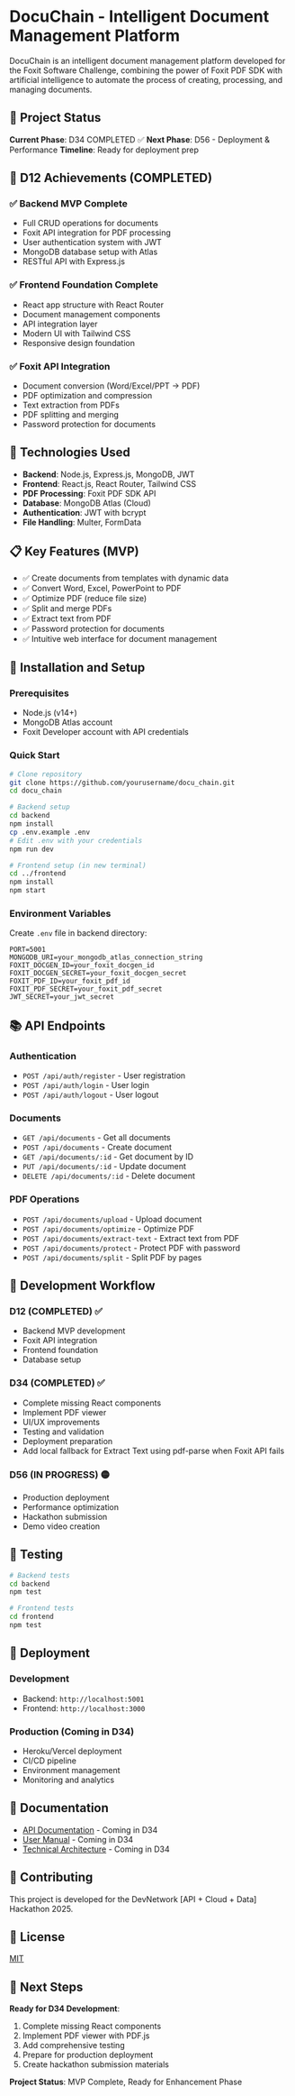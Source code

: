 # DocuChain - Intelligent Document Management Platform

DocuChain is an intelligent document management platform developed for the Foxit Software Challenge, combining the power of Foxit PDF SDK with artificial intelligence to automate the process of creating, processing, and managing documents.

## 🚀 Project Status

**Current Phase**: D34 COMPLETED ✅
**Next Phase**: D56 - Deployment & Performance
**Timeline**: Ready for deployment prep

## 🎯 D12 Achievements (COMPLETED)

### ✅ Backend MVP Complete
- Full CRUD operations for documents
- Foxit API integration for PDF processing
- User authentication system with JWT
- MongoDB database setup with Atlas
- RESTful API with Express.js

### ✅ Frontend Foundation Complete
- React app structure with React Router
- Document management components
- API integration layer
- Modern UI with Tailwind CSS
- Responsive design foundation

### ✅ Foxit API Integration
- Document conversion (Word/Excel/PPT → PDF)
- PDF optimization and compression
- Text extraction from PDFs
- PDF splitting and merging
- Password protection for documents

## 🔧 Technologies Used

- **Backend**: Node.js, Express.js, MongoDB, JWT
- **Frontend**: React.js, React Router, Tailwind CSS
- **PDF Processing**: Foxit PDF SDK API
- **Database**: MongoDB Atlas (Cloud)
- **Authentication**: JWT with bcrypt
- **File Handling**: Multer, FormData

## 📋 Key Features (MVP)

- ✅ Create documents from templates with dynamic data
- ✅ Convert Word, Excel, PowerPoint to PDF
- ✅ Optimize PDF (reduce file size)
- ✅ Split and merge PDFs
- ✅ Extract text from PDF
- ✅ Password protection for documents
- ✅ Intuitive web interface for document management

## 🚀 Installation and Setup

### Prerequisites
- Node.js (v14+)
- MongoDB Atlas account
- Foxit Developer account with API credentials

### Quick Start
```bash
# Clone repository
git clone https://github.com/yourusername/docu_chain.git
cd docu_chain

# Backend setup
cd backend
npm install
cp .env.example .env
# Edit .env with your credentials
npm run dev

# Frontend setup (in new terminal)
cd ../frontend
npm install
npm start
```

### Environment Variables
Create `.env` file in backend directory:
```env
PORT=5001
MONGODB_URI=your_mongodb_atlas_connection_string
FOXIT_DOCGEN_ID=your_foxit_docgen_id
FOXIT_DOCGEN_SECRET=your_foxit_docgen_secret
FOXIT_PDF_ID=your_foxit_pdf_id
FOXIT_PDF_SECRET=your_foxit_pdf_secret
JWT_SECRET=your_jwt_secret
```

## 📚 API Endpoints

### Authentication
- `POST /api/auth/register` - User registration
- `POST /api/auth/login` - User login
- `POST /api/auth/logout` - User logout

### Documents
- `GET /api/documents` - Get all documents
- `POST /api/documents` - Create document
- `GET /api/documents/:id` - Get document by ID
- `PUT /api/documents/:id` - Update document
- `DELETE /api/documents/:id` - Delete document

### PDF Operations
- `POST /api/documents/upload` - Upload document
- `POST /api/documents/optimize` - Optimize PDF
- `POST /api/documents/extract-text` - Extract text from PDF
- `POST /api/documents/protect` - Protect PDF with password
- `POST /api/documents/split` - Split PDF by pages

## 🔄 Development Workflow

### D12 (COMPLETED) ✅
- Backend MVP development
- Foxit API integration
- Frontend foundation
- Database setup

### D34 (COMPLETED) ✅
- Complete missing React components
- Implement PDF viewer
- UI/UX improvements
- Testing and validation
- Deployment preparation
- Add local fallback for Extract Text using pdf-parse when Foxit API fails

### D56 (IN PROGRESS) 🟡
- Production deployment
- Performance optimization
- Hackathon submission
- Demo video creation

## 🧪 Testing

```bash
# Backend tests
cd backend
npm test

# Frontend tests
cd frontend
npm test
```

## 🚀 Deployment

### Development
- Backend: `http://localhost:5001`
- Frontend: `http://localhost:3000`

### Production (Coming in D34)
- Heroku/Vercel deployment
- CI/CD pipeline
- Environment management
- Monitoring and analytics

## 📖 Documentation

- [API Documentation](./docs/api.md) - Coming in D34
- [User Manual](./docs/user-manual.md) - Coming in D34
- [Technical Architecture](./docs/architecture.md) - Coming in D34

## 🤝 Contributing

This project is developed for the DevNetwork [API + Cloud + Data] Hackathon 2025.

## 📄 License

[MIT](LICENSE)

## 🎯 Next Steps

**Ready for D34 Development**:
1. Complete missing React components
2. Implement PDF viewer with PDF.js
3. Add comprehensive testing
4. Prepare for production deployment
5. Create hackathon submission materials

**Project Status**: MVP Complete, Ready for Enhancement Phase
